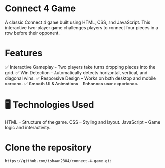 
#  Connect 4 Game
A classic Connect 4 game built using HTML, CSS, and JavaScript. This interactive two-player game challenges players to connect four pieces in a row before their opponent.  
#   Features
✅ Interactive Gameplay – Two players take turns dropping pieces into the grid.
✅ Win Detection – Automatically detects horizontal, vertical, and diagonal wins.
✅ Responsive Design – Works on both desktop and mobile screens.
✅ Smooth UI & Animations – Enhances user experience.  
# 🖥️ Technologies Used
HTML – Structure of the game.
CSS – Styling and layout.
JavaScript – Game logic and interactivity..

# Clone the repository
```bash
https://github.com/ishaan2304/connect-4-game.git
```
